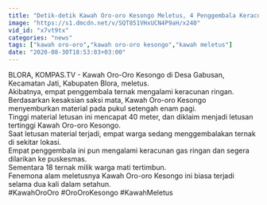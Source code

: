 ```yaml
---
title: "Detik-detik Kawah Oro-oro Kesongo Meletus, 4 Penggembala Keracunan Gas Ringan!"
image: "https://s1.dmcdn.net/v/SQT851VHxUCN4P9aH/x240"
vid_id: "x7vt9tx"
categories: "news"
tags: ["kawah oro-oro","kawah oro-oro kesongo","kawah meletus"]
date: "2020-08-30T18:53:03+03:00"
---
```

BLORA, KOMPAS.TV - Kawah Oro-Oro Kesongo di Desa Gabusan, Kecamatan Jati, Kabupaten Blora, meletus.   <br>Akibatnya, empat penggembala ternak mengalami keracunan ringan.   <br>Berdasarkan kesaksian saksi mata, Kawah Oro-oro Kesongo menyemburkan material pada pukul setengah enam pagi.   <br>Tinggi material letusan ini mencapat 40 meter, dan diklaim menjadi letusan tertinggi Kawah Oro-oro Kesongo.   <br>Saat letusan material terjadi, empat warga sedang menggembalakan ternak di sekitar lokasi.   <br>Empat penggembala ini pun mengalami keracunan gas ringan dan segera dilarikan ke puskesmas.   <br>Sementara 18 ternak milik warga mati tertimbun.   <br>Fenemona alam meletusnya Kawah Oro-oro Kesongo ini biasa terjadi selama dua kali dalam setahun.   <br>#KawahOroOro #OroOroKesongo #KawahMeletus   <br>

